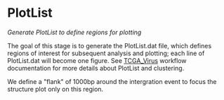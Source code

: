 # PlotList

*Generate PlotList to define regions for plotting*

The goal of this stage is to generate the PlotList.dat file, which defines
regions of interest for subsequent analysis and plotting; each line of PlotList.dat
will become one figure.  See
[TCGA_Virus](https://github.com/ding-lab/BreakPointSurveyor/blob/master/J_PlotList/README.md)
workflow documentation for more details about PlotList and clustering.

We define a "flank" of 1000bp around the intergration event to focus the structure plot only on this region.
